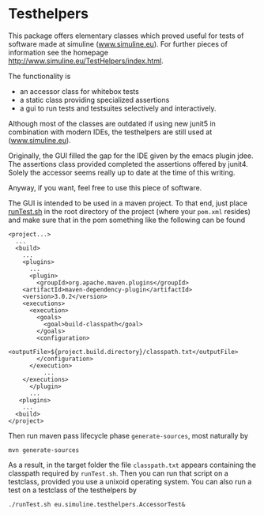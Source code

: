 # Testhelpers

This package offers elementary classes which proved useful 
for tests of software made at simuline (www.simuline.eu).
For further pieces of information see the homepage http://www.simuline.eu/TestHelpers/index.html. 

The functionality is
- an accessor class for whitebox tests
- a static class providing specialized assertions
- a gui to run tests and testsuites selectively and interactively.

Although most of the classes are outdated if using new junit5
in combination with modern IDEs,
the testhelpers are still used at (www.simuline.eu).

Originally, the GUI filled the gap for the IDE given by the emacs plugin jdee.
The assertions class provided completed the assertions offered by junit4.
Solely the accessor seems really up to date at the time of this writing.

Anyway, if you want, feel free to use this piece of software.

The GUI is intended to be used in a maven project.
To that end, just place [runTest.sh](./runTest.sh) in the root directory of the project
(where your `pom.xml` resides)
and make sure that in the pom something like the following can be found
```
<project...>
  ...
  <build>
    ...
    <plugins>
      ...
      <plugin>
        <groupId>org.apache.maven.plugins</groupId>
	<artifactId>maven-dependency-plugin</artifactId>
	<version>3.0.2</version>
	<executions>
	  <execution>
	    <goals>
	      <goal>build-classpath</goal>
	    </goals>
	    <configuration>
	      <outputFile>${project.build.directory}/classpath.txt</outputFile>
	    </configuration>
	  </execution>
          ...
	</executions>
      </plugin>
      ...
   <plugins>
    ...
  <build>
</project>
 ```

Then run maven pass lifecycle phase `generate-sources`,
most naturally by
```
mvn generate-sources
```
As a result, in the target folder the file `classpath.txt` appears
containing the classpath required by `runTest.sh`.
Then you can run that script on a testclass, provided you use a unixoid operating system.
You can also run a test on a testclass of the testhelpers by
```
./runTest.sh eu.simuline.testhelpers.AccessorTest&
```

